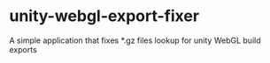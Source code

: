# unity-webgl-export-fixer
A simple application that fixes *.gz files lookup for unity WebGL build exports

